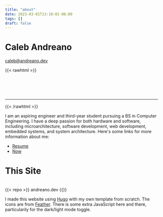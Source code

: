 ```yaml
---
title: "about"
date: 2023-03-01T13:10:01-06:00
tags: []
draft: false
---
```


# Caleb Andreano
[caleb@andreano.dev](mailto:caleb@andreano.dev)

{{< rawhtml >}}
  <div class="socials">
    <div class="social">
      <a href="https://www.linkedin.com/in/caleb-andreano/">
        <pre class="social" data-feather="linkedin"></pre>
      </a>
    </div>
    <div class="social2">
      <a href="https://github.com/xiugaze">
        <pre data-feather="github"></pre>
      </a>
    </div>
    <div class="social">
      <a href="mailto:caleb@andreano.dev">
        <pre data-feather="mail"></pre>
      </a>
    </div>
    <br>
    <hr>
{{< /rawhtml >}}

I am an aspiring engineer and third-year student pursuing a BS in Computer Engineering. I have a deep passion for both hardware and software, including microarchitecture, software development, web development, embedded systems, and system architecture.
Here's some links for more information about me:
- [Resume](/files/cv.pdf)
- [Now](/now)

# This Site  
<br> 
{{< repo >}}
  andreano.dev
{{</ repo >}}

I made this website using [Hugo](https://gohugo.io/) with my own template from scratch. The icons are from [Feather](https://feathericons.com/). 
There is some extra JavaScript here and there, particularily for the dark/light mode toggle.


